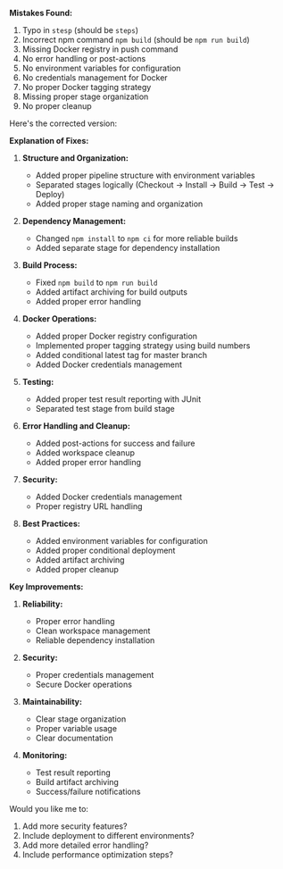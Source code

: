 

**Mistakes Found:**
1. Typo in `stesp` (should be `steps`)
2. Incorrect npm command `npm build` (should be `npm run build`)
3. Missing Docker registry in push command
4. No error handling or post-actions
5. No environment variables for configuration
6. No credentials management for Docker
7. No proper Docker tagging strategy
8. Missing proper stage organization
9. No proper cleanup

Here's the corrected version:



**Explanation of Fixes:**

1. **Structure and Organization:**
   - Added proper pipeline structure with environment variables
   - Separated stages logically (Checkout → Install → Build → Test → Deploy)
   - Added proper stage naming and organization

2. **Dependency Management:**
   - Changed `npm install` to `npm ci` for more reliable builds
   - Added separate stage for dependency installation

3. **Build Process:**
   - Fixed `npm build` to `npm run build`
   - Added artifact archiving for build outputs
   - Added proper error handling

4. **Docker Operations:**
   - Added proper Docker registry configuration
   - Implemented proper tagging strategy using build numbers
   - Added conditional latest tag for master branch
   - Added Docker credentials management

5. **Testing:**
   - Added proper test result reporting with JUnit
   - Separated test stage from build stage

6. **Error Handling and Cleanup:**
   - Added post-actions for success and failure
   - Added workspace cleanup
   - Added proper error handling

7. **Security:**
   - Added Docker credentials management
   - Proper registry URL handling

8. **Best Practices:**
   - Added environment variables for configuration
   - Added proper conditional deployment
   - Added artifact archiving
   - Added proper cleanup

**Key Improvements:**

1. **Reliability:**
   - Proper error handling
   - Clean workspace management
   - Reliable dependency installation

2. **Security:**
   - Proper credentials management
   - Secure Docker operations

3. **Maintainability:**
   - Clear stage organization
   - Proper variable usage
   - Clear documentation

4. **Monitoring:**
   - Test result reporting
   - Build artifact archiving
   - Success/failure notifications

Would you like me to:
1. Add more security features?
2. Include deployment to different environments?
3. Add more detailed error handling?
4. Include performance optimization steps?
